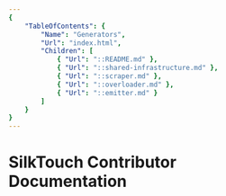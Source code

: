 ```yaml
---
{
    "TableOfContents": {
        "Name": "Generators",
        "Url": "index.html",
        "Children": [
            { "Url": "::README.md" },
            { "Url": "::shared-infrastructure.md" },
            { "Url": "::scraper.md" },
            { "Url": "::overloader.md" },
            { "Url": "::emitter.md" }
        ]
    }
}
---
```


# SilkTouch Contributor Documentation

<?# TOC /?>